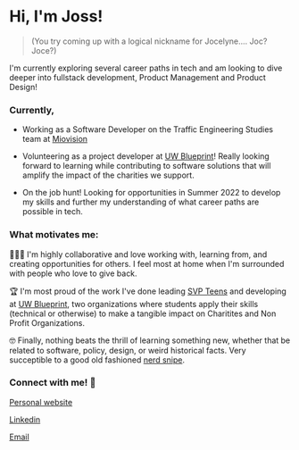 # Hi, I'm Joss!
> (You try coming up with a logical nickname for Jocelyne.... Joc? Joce?) 

I'm currently exploring several career paths in tech and am looking to dive deeper into fullstack development, 
Product Management and Product Design! 


### Currently, 
* Working as a Software Developer on the Traffic Engineering Studies team at [Miovision](https://miovision.com/)

* Volunteering as a project developer at [UW Blueprint](http://uwblueprint.org/)! Really looking forward to learning while contributing to software solutions that will amplify the impact of the charities we support. 

* On the job hunt! Looking for opportunities in Summer 2022 to develop my skills and further my understanding of what career paths are possible in tech. 

### What motivates me:
🧑‍🤝‍🧑  I'm highly collaborative and love working with, learning from, and creating opportunities for others. I feel most at home when I'm surrounded with people who love to give back. 

🏆  I'm most proud of the work I've done leading [SVP Teens](https://www.svpteens.org/) and developing at [UW Blueprint](http://uwblueprint.org/), two organizations where students apply their skills (technical or otherwise) to make a tangible impact on Charitites and Non Profit Organizations. 

🤓  Finally, nothing beats the thrill of learning something new, whether that be related to software, policy, design, or weird historical facts. Very succeptible to a good old fashioned [nerd snipe](https://www.urbandictionary.com/define.php?term=nerd-snipe).

### Connect with me! :iphone:
[Personal website](https://jossportfolio.web.app)

[Linkedin](https://www.linkedin.com/in/jmurphyy/)

[Email](mailto:jocelynemurphy@gmail.com)


